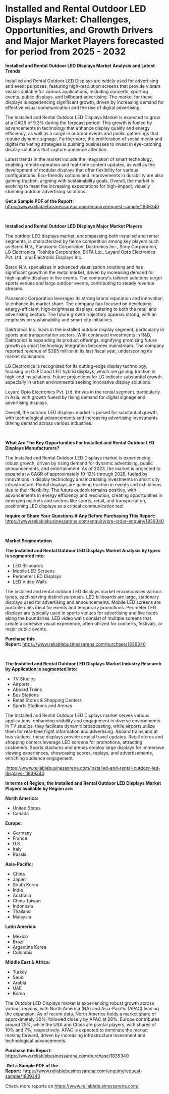<p><h1>Installed and Rental Outdoor LED Displays Market: Challenges, Opportunities, and Growth Drivers and Major Market Players forecasted for period from 2025 - 2032</h1></p><p><strong>Installed and Rental Outdoor LED Displays Market Analysis and Latest Trends</strong></p>
<p><p>Installed and Rental Outdoor LED Displays are widely used for advertising and event purposes, featuring high-resolution screens that provide vibrant visuals suitable for various applications, including concerts, sporting events, public displays, and billboard advertising. The market for these displays is experiencing significant growth, driven by increasing demand for effective visual communication and the rise of digital advertising.</p><p>The Installed and Rental Outdoor LED Displays Market is expected to grow at a CAGR of 9.3% during the forecast period. This growth is fueled by advancements in technology that enhance display quality and energy efficiency, as well as a surge in outdoor events and public gatherings that require dynamic signage. Furthermore, the proliferation of social media and digital marketing strategies is pushing businesses to invest in eye-catching display solutions that capture audience attention.</p><p>Latest trends in the market include the integration of smart technology, enabling remote operation and real-time content updates, as well as the development of modular displays that offer flexibility for various configurations. Eco-friendly options and improvements in durability are also gaining traction, aligning with sustainability goals. Overall, the market is evolving to meet the increasing expectations for high-impact, visually stunning outdoor advertising solutions.</p></p>
<p><strong>Get a Sample PDF of the Report:&nbsp;</strong> <a href="https://www.reliablebusinessarena.com/enquiry/request-sample/1839340?utm_campaign=2258&utm_medium=2&utm_source=Github&utm_content=ia&utm_term=13022025&utm_id=installed-and-rental-outdoor-led-displays">https://www.reliablebusinessarena.com/enquiry/request-sample/1839340</a></p>
<p>&nbsp;</p>
<p><strong>Installed and Rental Outdoor LED Displays Major Market Players</strong></p>
<p><p>The outdoor LED displays market, encompassing both installed and rental segments, is characterized by fierce competition among key players such as Barco N.V., Panasonic Corporation, Daktronics Inc., Sony Corporation, LG Electronics, Toshiba Corporation, EKTA Ltd., Leyard Opto Electronics Pvt. Ltd., and Electronic Displays Inc.</p><p>Barco N.V. specializes in advanced visualization solutions and has significant growth in the rental market, driven by increasing demand for high-quality displays in live events. The company's tailored solutions target sports venues and large outdoor events, contributing to steady revenue streams. </p><p>Panasonic Corporation leverages its strong brand reputation and innovation to enhance its market share. The company has focused on developing energy-efficient, high-brightness displays, catering to both the retail and advertising sectors. The future growth trajectory appears strong, with an emphasis on sustainability and smart city initiatives.</p><p>Daktronics Inc. leads in the installed outdoor display segment, particularly in sports and transportation sectors. With continued investments in R&D, Daktronics is expanding its product offerings, signifying promising future growth as smart technology integration becomes mainstream. The company reported revenue of $365 million in its last fiscal year, underscoring its market dominance.</p><p>LG Electronics is recognized for its cutting-edge display technology, focusing on OLED and LED hybrid displays, which are gaining traction in high-end installations. Future projections for LG indicate substantial growth, especially in urban environments seeking innovative display solutions.</p><p>Leyard Opto Electronics Pvt. Ltd. thrives in the rental segment, particularly in Asia, with growth fueled by rising demand for digital signage and advertising displays.</p><p>Overall, the outdoor LED displays market is poised for substantial growth, with technological advancements and increasing advertising investments driving demand across various industries.</p></p>
<p>&nbsp;</p>
<p><strong>What Are The Key Opportunities For Installed and Rental Outdoor LED Displays Manufacturers?</strong></p>
<p><p>The Installed and Rental Outdoor LED Displays market is experiencing robust growth, driven by rising demand for dynamic advertising, public announcements, and entertainment. As of 2023, the market is projected to expand at a CAGR of approximately 10-12% through 2028, fueled by innovations in display technology and increasing investments in smart city infrastructure. Rental displays are gaining traction in events and exhibitions due to their flexibility. The future outlook remains positive, with advancements in energy efficiency and resolution, creating opportunities in emerging markets and sectors like sports, retail, and transportation, positioning LED displays as a critical communication tool.</p></p>
<p><strong>Inquire or Share Your Questions If Any Before Purchasing This Report:</strong> <a href="https://www.reliablebusinessarena.com/enquiry/pre-order-enquiry/1839340?utm_campaign=2258&utm_medium=2&utm_source=Github&utm_content=ia&utm_term=13022025&utm_id=installed-and-rental-outdoor-led-displays">https://www.reliablebusinessarena.com/enquiry/pre-order-enquiry/1839340</a></p>
<p>&nbsp;</p>
<p><strong>Market Segmentation</strong></p>
<p><strong>The Installed and Rental Outdoor LED Displays Market Analysis by types is segmented into:</strong></p>
<p><ul><li>LED Billboards</li><li>Mobile LED Screens</li><li>Perimeter LED Displays</li><li>LED Video Walls</li></ul></p>
<p><p>The installed and rental outdoor LED displays market encompasses various types, each serving distinct purposes. LED billboards are large, stationary displays used for advertising and announcements. Mobile LED screens are portable units ideal for events and temporary promotions. Perimeter LED displays are typically used in sports venues for advertising and live feeds along the boundaries. LED video walls consist of multiple screens that create a cohesive visual experience, often utilized for concerts, festivals, or major public events.</p></p>
<p><strong>Purchase this Report:&nbsp;</strong><a href="https://www.reliablebusinessarena.com/purchase/1839340?utm_campaign=2258&utm_medium=2&utm_source=Github&utm_content=ia&utm_term=13022025&utm_id=installed-and-rental-outdoor-led-displays">https://www.reliablebusinessarena.com/purchase/1839340</a></p>
<p>&nbsp;</p>
<p><strong>The Installed and Rental Outdoor LED Displays Market Industry Research by Application is segmented into:</strong></p>
<p><ul><li>TV Studios</li><li>Airports</li><li>Aboard Trains</li><li>Bus Stations</li><li>Retail Stores & Shopping Centers</li><li>Sports Stadiums and Arenas</li></ul></p>
<p><p>The Installed and Rental Outdoor LED Displays market serves various applications, enhancing visibility and engagement in diverse environments. In TV studios, they facilitate dynamic broadcasting, while airports utilize them for real-time flight information and advertising. Aboard trains and at bus stations, these displays provide crucial travel updates. Retail stores and shopping centers leverage LED screens for promotions, attracting customers. Sports stadiums and arenas employ large displays for immersive viewing experiences, showcasing scores, replays, and advertisements, enriching audience engagement.</p></p>
<p><a href="https://www.reliablebusinessarena.com/installed-and-rental-outdoor-led-displays-r1839340?utm_campaign=2258&utm_medium=2&utm_source=Github&utm_content=ia&utm_term=13022025&utm_id=installed-and-rental-outdoor-led-displays">&nbsp;https://www.reliablebusinessarena.com/installed-and-rental-outdoor-led-displays-r1839340</a></p>
<p><strong>In terms of Region, the Installed and Rental Outdoor LED Displays Market Players available by Region are:</strong></p>
<p>
    <p> <strong> North America: </strong>
        <ul>
            <li>United States</li>
            <li>Canada</li>
        </ul>
        </p> 
    <p> <strong> Europe: </strong>
        <ul>
            <li>Germany</li>
            <li>France</li>
            <li>U.K.</li>
            <li>Italy</li>
            <li>Russia</li>
        </ul>
        </p> 
    <p> <strong> Asia-Pacific: </strong>
        <ul>
            <li>China</li>
            <li>Japan</li>
            <li>South Korea</li>
            <li>India</li>
            <li>Australia</li>
            <li>China Taiwan</li>
            <li>Indonesia</li>
            <li>Thailand</li>
            <li>Malaysia</li>
        </ul>
        </p> 
    <p> <strong> Latin America: </strong>
        <ul>
            <li>Mexico</li>
            <li>Brazil</li>
            <li>Argentina Korea</li>
            <li>Colombia</li>
        </ul>
        </p> 
    <p> <strong> Middle East & Africa: </strong>
        <ul>
            <li>Turkey</li>
            <li>Saudi</li>
            <li>Arabia</li>
            <li>UAE</li>
            <li>Korea</li>
        </ul>
    </p>
    </p>
<p><p>The Outdoor LED Displays market is experiencing robust growth across various regions, with North America (NA) and Asia-Pacific (APAC) leading the expansion. As of recent data, North America holds a market share of approximately 30%, followed closely by APAC at 28%. Europe contributes around 25%, while the USA and China are pivotal players, with shares of 10% and 7%, respectively. APAC is expected to dominate the market moving forward, driven by increasing infrastructure investment and technological advancements.</p></p>
<p><strong>Purchase this Report: </strong><a href="https://www.reliablebusinessarena.com/purchase/1839340?utm_campaign=2258&utm_medium=2&utm_source=Github&utm_content=ia&utm_term=13022025&utm_id=installed-and-rental-outdoor-led-displays">https://www.reliablebusinessarena.com/purchase/1839340</a></p>
<p>&nbsp;<strong>Get a Sample PDF of the Report:&nbsp;&nbsp;</strong><a href="https://www.reliablebusinessarena.com/enquiry/request-sample/1839340?utm_campaign=2258&utm_medium=2&utm_source=Github&utm_content=ia&utm_term=13022025&utm_id=installed-and-rental-outdoor-led-displays">https://www.reliablebusinessarena.com/enquiry/request-sample/1839340</a></p>
<p><strong></strong></p>
<p>Check more reports on <a href="https://www.reliablebusinessarena.com/?utm_campaign=2258&utm_medium=2&utm_source=Github&utm_content=ia&utm_term=13022025&utm_id=installed-and-rental-outdoor-led-displays">https://www.reliablebusinessarena.com/</a></p>